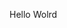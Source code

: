 Hello Wolrd

















































































































































































































































































































































































































































































































































































